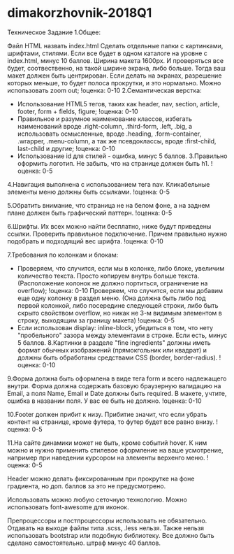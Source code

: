 # dimakorzhovnik-2018Q1
Техническое Задание
1.Общее:

Файл HTML назвать index.html
Сделать отдельные папки с картинками, шрифтами, стилями. Если все будет в одном каталоге на уровне с index.html, минус 10 баллов.
Ширина макета 1600px. И проверяться все будет, соотвественно, на такой ширине экрана, либо больше. Тогда ваш макет должен быть центрирован. Если делать на экранах, разрешение которых меньше, то будет полоса прокрутки, и это нормально. Можно использовать zoom out; !оценка: 0-10
2.Семантическая верстка:

  - Использование HTML5 тегов, таких как header, nav, section, article, footer, form + fields, figure; !оценка: 0-10
  - Правильное и разумное наименование классов, избегать наименований вроде .right-column, .third-form, .left, .big, а использовать осмысленные, вроде .heading, .form-container, .wrapper, .menu-column, а так же псевдоклассы, вроде :first-child, last-child и другие; !оценка: 0-10
  - Использование id для стилей - ошибка, минус 5 баллов.
3.Правильно оформить логотип. Не забыть, что на странице должен быть h1. !оценка: 0-5

4.Навигация выполнена с использованием тега nav. Кликабельные элементы меню должны быть ссылками. !оценка: 0-5

5.Обратить внимание, что страница не на белом фоне, а на заднем плане должен быть графический паттерн. !оценка: 0-5

6.Шрифты. Их всех можно найти бесплатно, ниже будут приведены ссылки. Проверить правильное подключение. Причем правильно нужно подобрать и подходящий вес шрифта. !оценка: 0-10

7.Требования по колонкам и блокам:

  - Проверяем, что случится, если мы в колонке, либо блоке, увеличим количество текста. Просто копируем внутрь больше текста. (Расположение колонок не должно портиться, ограничение на overflow); !оценка: 0-10
Проверяем, что случится, если мы добавим еще одну колонку в раздел меню. (Она должна быть либо под первой колонкой, либо посередине следующей строки, либо быть скрыто свойством overflow, но никак не 3-м видимым элементом в строку, выходящим за границу макета) !оценка: 0-5
  - Если использован display: inline-block, убедиться в том, что нету "пробельного" зазора между элементами в строке. Если есть, минус 5 баллов.
8.Картинки в разделе "fine ingredients" должны иметь формат обычных изображений (прямокгольник или квадрат) и должны быть обработаны средствами CSS (border, border-radius). !оценка: 0-10

9.Форма должна быть оформлена в виде тега form и всего надлежащего внутри. Форма должна содержать базовую браузерную валидацию на Email, а поля Name, Email и Date должны быть required. В макете, учтите, ошибка в названии поля. У вас ее быть не должно. !оценка: 0-10

10.Footer должен прибит к низу. Прибитие значит, что если убрать контент на странице, кроме футера, то футер будет все равно внизу. !оценка: 0-5

11.На сайте динамики может не быть, кроме событий hover. К ним можно и нужно применить стилевое оформление на ваше усмотрение, например при наведении курсором на элементы верхенго меню. !оценка: 0-5

Header можно делать фиксированным при прокрутке на фоне градиента, но доп. баллов за это не предусмотрено.

Использовать можно любую сеточную технологию. Можно использовать font-awesome для иконок.

Препроцессоры и постпроцессоры использовать не обязательно. Отдавать на выходе файлы типа .scss, .less нельзя. Также нельзя использовать bootstrap или подобную библиотеку. Все должно быть сделано самостоятельно. штраф минус 40 баллов.
